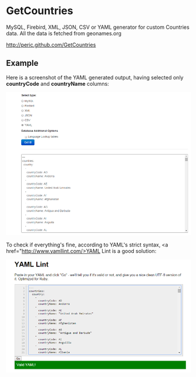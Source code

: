 GetCountries
============

MySQL, Firebird, XML, JSON, CSV or YAML generator for custom Countries data. All the data is fetched from geonames.org

http://peric.github.com/GetCountries

<h2>Example</h2>
Here is a screenshot of the YAML generated output, having selected only <b>countryCode</b> and <b>countryName</b> columns:

<p align="center">
  <img  src="_img/YAML_feature.PNG" alt="YAML feature" />
</p>

To check if everything's fine, according to YAML's strict syntax, <a href="http://www.yamllint.com/>YAML Lint</a> is a good solution:

<p align="center">
  <img  src="_img/valid_YAML.PNG" alt="YAML feature" />
</p>
